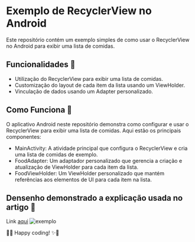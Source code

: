 # Exemplo de RecyclerView no Android

Este repositório contém um exemplo simples de como usar o RecyclerView no Android para exibir uma lista de comidas.

## Funcionalidades 🌟

- Utilização do RecyclerView para exibir uma lista de comidas.
- Customização do layout de cada item da lista usando um ViewHolder.
- Vinculação de dados usando um Adapter personalizado.

## Como Funciona 🤔

O aplicativo Android neste repositório demonstra como configurar e usar o RecyclerView para exibir uma lista de comidas. Aqui estão os principais componentes:

- MainActivity: A atividade principal que configura o RecyclerView e cria uma lista de comidas de exemplo.
- FoodAdapter: Um adaptador personalizado que gerencia a criação e atualização de ViewHolder para cada item da lista.
- FoodViewHolder: Um ViewHolder personalizado que mantém referências aos elementos de UI para cada item na lista.


## Densenho demonstrado a explicação usada no artigo 🎨

Link [aqui](#)
![exemplo](https://github.com/anabergerr/foodlist-example/assets/89489383/9a3fffa7-ee39-4980-9d5f-4661c5204e97)







  
🚀✨ Happy coding! ✨🚀
